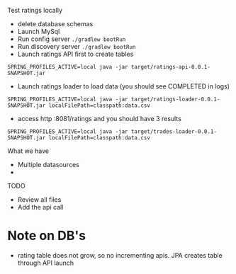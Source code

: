 Test ratings locally
- delete database schemas
- Launch MySql
- Run config server `./gradlew bootRun`
- Run discovery server `./gradlew bootRun`
- Launch ratings API first to create tables
```
SPRING_PROFILES_ACTIVE=local java -jar target/ratings-api-0.0.1-SNAPSHOT.jar
```
- Launch ratings loader to load data (you should see COMPLETED in logs)
```
SPRING_PROFILES_ACTIVE=local java -jar target/ratings-loader-0.0.1-SNAPSHOT.jar localFilePath=classpath:data.csv
```
- access http :8081/ratings and you should have 3 results
```
SPRING_PROFILES_ACTIVE=local java -jar target/trades-loader-0.0.1-SNAPSHOT.jar localFilePath=classpath:data.csv
```



What we have
- Multiple datasources
- 

TODO
- Review all files
- Add the api call

# Note on DB's
- rating table does not grow, so no incrementing apis.  JPA creates table through API launch

